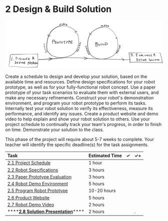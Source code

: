 # 2 Design & Build Solution

![](../../.gitbook/assets/phase-2-process.png)

Create a schedule to design and develop your solution, based on the available time and resources. Define design specifications for your robot prototype, as well as for your fully-functional robot concept. Use a paper prototype of your task scenarios to evaluate them with external users, and make any necessary refinements. Construct your robot's demonstration environment, and program your robot prototype to perform its tasks. Internally test your robot solution to verify its effectiveness, measure its performance, and identify any issues. Create a product website and demo video to help explain and show your robot solution to others. Use your project schedule to continually track your team's progress, in order to finish on time. Demonstrate your solution to the class.

This phase of the project will require about 5-7 weeks to complete. Your teacher will identify the specific deadline\(s\) for the task assignments.

| Task | Estimated Time | ✓ | ✓+ |
| :--- | :--- | :--- | :--- |
| [2.1 Project Schedule](2.1-project-schedule.md) | 1 hour |  |  |
| [2.2 Robot Specifications](2.2-robot-specifications.md) | 3 hours |  |  |
| [2.3 Paper Prototype Evaluation](2.3-paper-prototype-evaluation.md) | 3 hours |  |  |
| [2.4 Robot Demo Environment](2.4-robot-demo-environment.md) | 5 hours |  |  |
| [2.5 Program Robot Prototype](2.5-program-robot-prototype.md) | 10-20 hours |  |  |
| [2.6 Product Website](2.6-product-website.md) | 5 hours |  |  |
| [2.7 Robot Demo Video](2.7-robot-demo-video.md) | 2 hours |  |  |
| \*\*\*\*[**2.8 Solution Presentation**](2.8-solution-presentation.md)\*\*\*\* | 2 hours |  | . |



